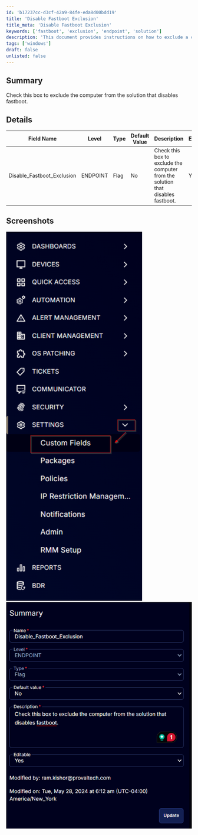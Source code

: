 ```yaml
---
id: 'b17237cc-d3cf-42a9-84fe-eda8d00bdd19'
title: 'Disable Fastboot Exclusion'
title_meta: 'Disable Fastboot Exclusion'
keywords: ['fastboot', 'exclusion', 'endpoint', 'solution']
description: 'This document provides instructions on how to exclude a computer from the solution that disables fastboot. It includes details about the relevant field, its properties, and screenshots for better understanding.'
tags: ['windows']
draft: false
unlisted: false
---
```


## Summary

Check this box to exclude the computer from the solution that disables fastboot.

## Details

| Field Name                     | Level    | Type  | Default Value | Description                                                                | Editable |
|--------------------------------|----------|-------|---------------|----------------------------------------------------------------------------|----------|
| Disable_Fastboot_Exclusion     | ENDPOINT | Flag  | No            | Check this box to exclude the computer from the solution that disables fastboot. | Yes      |

## Screenshots

![Screenshot 1](../../../static/img/Endpoint---Disable_Fastboot_Exclusion/image_1.png)
![Screenshot 2](../../../static/img/Endpoint---Disable_Fastboot_Exclusion/image_2.png)


